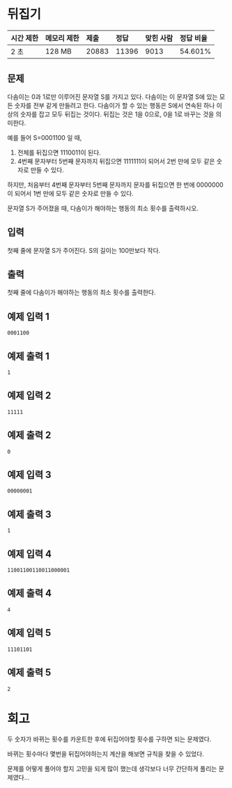 # 뒤집기 

| 시간 제한 | 메모리 제한 | 제출  | 정답  | 맞힌 사람 | 정답 비율 |
| :-------- | :---------- | :---- | :---- | :-------- | :-------- |
| 2 초      | 128 MB      | 20883 | 11396 | 9013      | 54.601%   |

## 문제

다솜이는 0과 1로만 이루어진 문자열 S를 가지고 있다. 다솜이는 이 문자열 S에 있는 모든 숫자를 전부 같게 만들려고 한다. 다솜이가 할 수 있는 행동은 S에서 연속된 하나 이상의 숫자를 잡고 모두 뒤집는 것이다. 뒤집는 것은 1을 0으로, 0을 1로 바꾸는 것을 의미한다.

예를 들어 S=0001100 일 때,

1. 전체를 뒤집으면 1110011이 된다.
2. 4번째 문자부터 5번째 문자까지 뒤집으면 1111111이 되어서 2번 만에 모두 같은 숫자로 만들 수 있다.

하지만, 처음부터 4번째 문자부터 5번째 문자까지 문자를 뒤집으면 한 번에 0000000이 되어서 1번 만에 모두 같은 숫자로 만들 수 있다.

문자열 S가 주어졌을 때, 다솜이가 해야하는 행동의 최소 횟수를 출력하시오.

## 입력

첫째 줄에 문자열 S가 주어진다. S의 길이는 100만보다 작다.

## 출력

첫째 줄에 다솜이가 해야하는 행동의 최소 횟수를 출력한다.

## 예제 입력 1 

```
0001100
```

## 예제 출력 1 

```
1
```

## 예제 입력 2 

```
11111
```

## 예제 출력 2 

```
0
```

## 예제 입력 3 

```
00000001
```

## 예제 출력 3 

```
1
```

## 예제 입력 4 

```
11001100110011000001
```

## 예제 출력 4 

```
4
```

## 예제 입력 5 

```
11101101
```

## 예제 출력 5 

```
2
```

# 회고

두 숫자가 바뀌는 횟수를 카운트한 후에 뒤집어야할 횟수를 구하면 되는 문제였다.

바뀌는 횟수마다 몇번을 뒤집어야하는지 계산을 해보면 규칙을 찾을 수 있었다.

문제를 어떻게 풀어야 할지 고민을 되게 많이 했는데 생각보다 너무 간단하게 풀리는 문제였다...